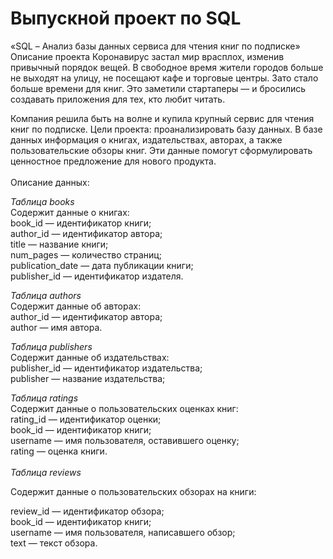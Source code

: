 # Выпускной проект по SQL
«SQL – Анализ базы данных сервиса для чтения книг по подписке»
Описание проекта
Коронавирус застал мир врасплох, изменив привычный порядок вещей. В свободное время жители городов больше не выходят на улицу, не посещают кафе и торговые центры. Зато стало больше времени для книг. Это заметили стартаперы — и бросились создавать приложения для тех, кто любит читать.


Компания решила быть на волне и купила крупный сервис для чтения книг по подписке.
Цели проекта: проанализировать базу данных. В базе данных информация о книгах, издательствах, авторах, а также пользовательские обзоры книг. Эти данные помогут сформулировать ценностное предложение для нового продукта.<br><br>
Описание данных:<br>

*Таблица books*<br>
Содержит данные о книгах:<br>
book_id — идентификатор книги;<br>
author_id — идентификатор автора;<br>
title — название книги;<br>
num_pages — количество страниц;<br>
publication_date — дата публикации книги;<br>
publisher_id — идентификатор издателя.<br>

*Таблица authors*<br>
Содержит данные об авторах:<br>
author_id — идентификатор автора;<br>
author — имя автора.<br>

*Таблица publishers* <br>
Содержит данные об издательствах:<br>
publisher_id — идентификатор издательства;<br>
publisher — название издательства;<br>

*Таблица ratings*<br>
Содержит данные о пользовательских оценках книг:<br>
rating_id — идентификатор оценки;<br>
book_id — идентификатор книги;<br>
username — имя пользователя, оставившего оценку;<br>
rating — оценка книги.<br><br>
*Таблица reviews*<br>

Содержит данные о пользовательских обзорах на книги:<br>

review_id — идентификатор обзора;<br>
book_id — идентификатор книги;<br>
username — имя пользователя, написавшего обзор;<br>
text — текст обзора.<br>
